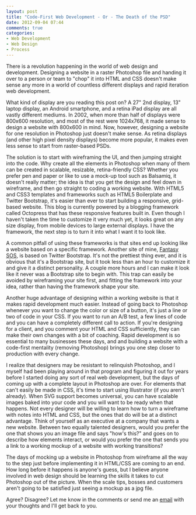 ```yaml
---
layout: post
title: "Code-First Web Development - Or - The Death of the PSD"
date: 2012-09-04 07:44
comments: true
categories: 
- Web Development
- Web Design
- Process
---
```


There is a revolution happening in the world of web design and development. Designing a website in a raster Photoshop file and handing it over to a person or team to "chop" it into HTML and CSS doesn't make sense any more in a world of countless different displays and rapid iteration web development.

What kind of display are you reading this post on? A 27" 2nd display, 13" laptop display, an Android smartphone, and a retina iPad display are all vastly different mediums. In 2002, when more than half of displays were 800x600 resolution, and most of the rest were 1024x768, it made sense to design a website with 800x600 in mind. Now, however, designing a website for one resolution in Photoshop just doesn't make sense. As retina displays (and other high pixel density displays) become more popular, it makes even less sense to start from raster-based PSDs.

The solution is to start with wireframing the UI, and then jumping straight into the code. Why create all the elements in Photoshop when many of them can be created in scalable, resizable, retina-friendly CSS? Whether you prefer pen and paper or like to use a mock-up tool such as Balsamiq, it doesn't really matter; the idea is that you get the design and feel down in wireframe, and then go straight to coding a working website. With HTML5 and CSS3 templates and frameworks such as HTML5 Boilerplate and Twitter Bootstrap, it's easier than ever to start building a responsive, grid-based website. This blog is currently powered by a blogging framework called Octopress that has these responsive features built in. Even though I haven't taken the time to customize it very much yet, it looks great on any size display, from mobile devices to large external displays. I have the framework, the next step is to turn it into what I want it to look like. 

A common pitfall of using these frameworks is that sites end up looking like a website based on a specific framework. Another site of mine, [Fantasy SOS](http://fantasysos.com/), is based on Twitter Bootstrap. It's not the prettiest thing ever, and it is obvious that it's a Bootstrap site, but it took less than an hour to customize it and give it a distinct personality. A couple more hours and I can make it look like it never was a Bootstrap site to begin with. This trap can easily be avoided by wireframing your site first, and fitting the framework into your idea, rather than having the framework shape your site.

Another huge advantage of designing within a working website is that it makes rapid development much easier. Instead of going back to Photoshop whenever you want to change the color or size of a button, it's just a line or two of code in your CSS. If you want to run an A/B test, a few lines of code and you can have a completely different call to action. If you're designing for a client, and you comment your HTML and CSS sufficiently, they can make their own changes with a bit of coaching. Rapid development is so essential to many businesses these days, and and building a website with a code-first mentality (removing Photoshop) brings you one step closer to production with every change.

I realize that designers may be resistant to relinquish Photoshop, and I myself had been playing around in that program and figuring it out for years before I started doing any sort of real web development, but the days of coming up with a complete layout in Photoshop are over. For elements that can't easily be made in CSS, it's time to start using Illustrator (if you aren't already). When SVG support becomes universal, you can have scalable images baked into your code and you will want to be ready when that happens. Not every designer will be willing to learn how to turn a wireframe with notes into HTML and CSS, but the ones that do will be at a distinct advantage. Think of yourself as an executive at a company that wants a new website. Between two equally talented designers, would you prefer the one that shows you an image file and says "how's this?" and goes on to describe how elements interact, or would you prefer the one that sends you a link to a working mockup of a website with working transitions?

The days of mocking up a website in Photoshop from wireframe all the way to the step just before implementing it in HTML/CSS are coming to an end. How long before it happens is anyone's guess, but I believe anyone involved in web design should be learning the skills it takes to cut Photoshop out of the picture. When the scale tips, bosses and customers aren't going to be satisfied just seeing a mockup as a jpg file.

Agree? Disagree? Let me know in the comments or send me an [email](mailto:eric@ericdykstra.me) with your thoughts and I'll get back to you.